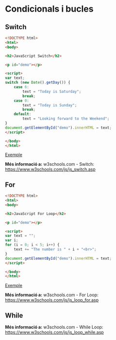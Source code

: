 # Condicionals i bucles

## Switch

```html
<!DOCTYPE html>
<html>
<body>

<h2>JavaScript Switch</h2>

<p id="demo"></p>

<script>
var text;
switch (new Date().getDay()) {
    case 6:
        text = "Today is Saturday";
        break;
    case 0:
        text = "Today is Sunday";
        break;
    default:
        text = "Looking forward to the Weekend";
}
document.getElementById("demo").innerHTML = text;
</script>

</body>
</html>
```

[Exemple](https://www.w3schools.com/js/tryit.asp?filename=tryjs_switch)

**Més informació a:** w3schools.com - Switch: https://www.w3schools.com/js/js_switch.asp

## For

```html 
<!DOCTYPE html>
<html>
<body>

<h2>JavaScript For Loop</h2>

<p id="demo"></p>

<script>
var text = "";
var i;
for (i = 0; i < 5; i++) {
    text += "The number is " + i + "<br>";
}
document.getElementById("demo").innerHTML = text;
</script>

</body>
</html>

```
[Exemple](https://www.w3schools.com/js/tryit.asp?filename=tryjs_loop_for_ex)

**Més informació a:** w3schools.com - For Loop: https://www.w3schools.com/js/js_loop_for.asp

## While


**Més informació a:** w3schools.com - While Loop: https://www.w3schools.com/js/js_loop_while.asp









